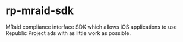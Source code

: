 rp-mraid-sdk
============

MRaid compliance interface SDK which allows iOS applications to use Republic Project ads with as little work as possible.
